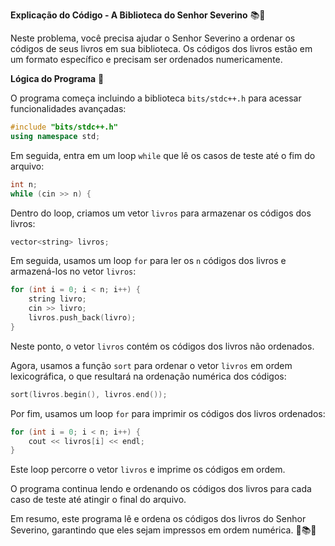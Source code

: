 **Explicação do Código - A Biblioteca do Senhor Severino** 📚📖

Neste problema, você precisa ajudar o Senhor Severino a ordenar os códigos de seus livros em sua biblioteca. Os códigos dos livros estão em um formato específico e precisam ser ordenados numericamente.

**Lógica do Programa** 🤔

O programa começa incluindo a biblioteca `bits/stdc++.h` para acessar funcionalidades avançadas:

```cpp
#include "bits/stdc++.h"
using namespace std;
```

Em seguida, entra em um loop `while` que lê os casos de teste até o fim do arquivo:

```cpp
int n;
while (cin >> n) {
```

Dentro do loop, criamos um vetor `livros` para armazenar os códigos dos livros:

```cpp
vector<string> livros;
```

Em seguida, usamos um loop `for` para ler os `n` códigos dos livros e armazená-los no vetor `livros`:

```cpp
for (int i = 0; i < n; i++) {
    string livro;
    cin >> livro;
    livros.push_back(livro);
}
```

Neste ponto, o vetor `livros` contém os códigos dos livros não ordenados.

Agora, usamos a função `sort` para ordenar o vetor `livros` em ordem lexicográfica, o que resultará na ordenação numérica dos códigos:

```cpp
sort(livros.begin(), livros.end());
```

Por fim, usamos um loop `for` para imprimir os códigos dos livros ordenados:

```cpp
for (int i = 0; i < n; i++) {
    cout << livros[i] << endl;
}
```

Este loop percorre o vetor `livros` e imprime os códigos em ordem.

O programa continua lendo e ordenando os códigos dos livros para cada caso de teste até atingir o final do arquivo.

Em resumo, este programa lê e ordena os códigos dos livros do Senhor Severino, garantindo que eles sejam impressos em ordem numérica. 🔢📚✨